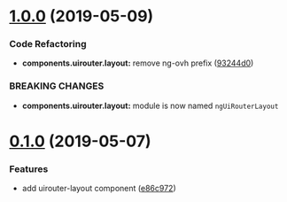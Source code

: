 # [1.0.0](https://github.com/ovh-ux/manager/compare/@ovh-ux/ng-uirouter-layout@0.1.0...@ovh-ux/ng-uirouter-layout@1.0.0) (2019-05-09)


### Code Refactoring

* **components.uirouter.layout:** remove ng-ovh prefix ([93244d0](https://github.com/ovh-ux/manager/commit/93244d0))


### BREAKING CHANGES

* **components.uirouter.layout:** module is now named `ngUiRouterLayout`



# [0.1.0](https://github.com/ovh-ux/manager/compare/@ovh-ux/ng-uirouter-layout@0.0.0...@ovh-ux/ng-uirouter-layout@0.1.0) (2019-05-07)


### Features

* add uirouter-layout component ([e86c972](https://github.com/ovh-ux/manager/commit/e86c972))
